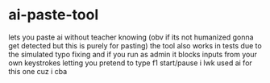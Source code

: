 # ai-paste-tool
lets you paste ai without teacher knowing (obv if its not humanized gonna get detected but this is purely for pasting)
the tool also works in tests due to the simulated typo fixing and if you run as admin it blocks inputs from your own keystrokes letting you pretend to type
f1 start/pause
i lwk used ai for this one cuz i cba
